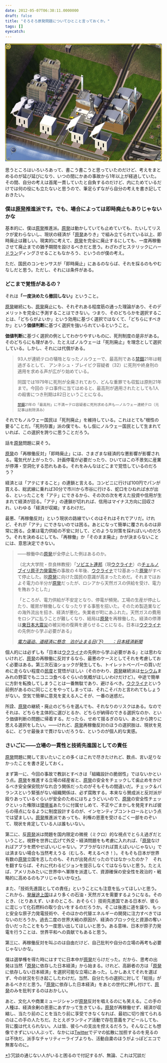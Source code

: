 ```yaml
---
date: 2012-05-07T06:38:11.0000000
draft: false
title: "そろそろ原発問題についてひとこと言っておくか。"
tags: []
eyecatch: 
---
```

<p><img src="20120507050947.jpg" alt="f:id:daruyanagi:20120507050947j:plain" title="f:id:daruyanagi:20120507050947j:plain" class="hatena-fotolife"></p><p>思うところはいろいろあって、書こう書こうと思っていたのだけど、考えをまとめるのが延び延びになり、いつの間にかあの事故から1年以上が経過していた。その間、自分の考えは首尾一貫していたと自負するのだけど、内にためているだけでは何の役にも立たないと思うので、筆足らずながら自分の考えを書き記しておきたい。</p>

<div class="section">
<h3>僕は<a class="keyword" href="http://d.hatena.ne.jp/keyword/%B8%B6%C8%AF">原発</a>推進派です。でも、場合によっては即時廃止もありじゃないかな</h3>
<p>基本的に、僕は<a class="keyword" href="http://d.hatena.ne.jp/keyword/%B8%B6%C8%AF">原発</a>推進派。<a class="keyword" href="http://d.hatena.ne.jp/keyword/%B8%B6%C8%AF">原発</a>は動かしていても止めていても、たいしてリスクが変わらないし、現状の経済が「<a class="keyword" href="http://d.hatena.ne.jp/keyword/%B8%B6%C8%AF">原発</a>ありき」で組み立てられている以上、即時廃止は難しい。現実的に考えて、<a class="keyword" href="http://d.hatena.ne.jp/keyword/%B8%B6%C8%AF">原発</a>を完全に廃止するにしても、一度再稼働させて廃止までの猶予期間を設けるべきだと思う。わざわざヒステリックにハー<a class="keyword" href="http://d.hatena.ne.jp/keyword/%A5%C9%A5%E9%A5%F3">ドラン</a>ディングさせることもなかろう、というのが僕の考え。</p><p>ただ、国民のコンセンサスが「即時廃止」にあるのならば、それを採るのもやむなしだと思う。ただし、それには条件がある。</p>

</div>
<div class="section">
<h3>どこまで覚悟があるの？</h3>
<p>それは<b>「一度決めたら撤回しない」</b>ということ。</p><p><a class="keyword" href="http://d.hatena.ne.jp/keyword/%B8%B6%C8%AF">原発</a>継続にも、<a class="keyword" href="http://d.hatena.ne.jp/keyword/%B8%B6%C8%AF">原発</a>廃止にも、それぞれある程度筋の通った理論があり、そのデメリットを完全に予測することはできない。つまり、そのどちらかを選択することは、「どちらがよいか」という効用に基づく選択ではなくて、「どちらにすべきか」という<b>価値判断</b>に基づく選択を強いられているということ。</p><p><b>価値判断</b>に基づく選択の例としてわかりやすいものに、死刑制度の是非がある。そのどちらにも理があり、たとえばノルウェーは「死刑廃止」を理念として選択している。しかし、それには代償がある。</p>

<blockquote>
<p>93人が連続テロの犠牲となったノルウェーで、最高刑である<a class="keyword" href="http://d.hatena.ne.jp/keyword/%B6%D8%EE%FE">禁錮</a>21年は軽過ぎるとして、 アンネシュ・ブレイビク容疑者（32）に死刑や終身刑の適用を求める声が広がり始めている。 </p><p>同国では1979年に死刑が全廃されており、どんな重罪でも収監は原則21年まで。今回の テロ事件に当てはめると、最高刑が適用されたとしても1人の殺害につき刑期は82日ということになる。</p><p><small><a class="keyword" href="http://d.hatena.ne.jp/keyword/%B6%D8%EE%FE">禁錮</a>21年の「最高刑」に不満＝テロ容疑者に死刑求める声も―ノルウェー連続テロ（元記事は削除済み）</small></p>

</blockquote>
<p>それでもノルウェー国民は「死刑廃止」を維持している。これはとても"根性の要る"ことだ。「死刑存置」派の僕でも、もし仮にノルウェー国民として生まれていれば、この選択を誇りに思うことだろう。</p><p>話を<a class="keyword" href="http://d.hatena.ne.jp/keyword/%B8%B6%C8%AF">原発</a>問題に戻そう。</p><p><a class="keyword" href="http://d.hatena.ne.jp/keyword/%B8%B6%C8%AF">原発</a>の「再稼働反対」「即時廃止」には、さまざまな経済的な悪影響が影響される。電気代が上がったり、計画停電が必要だったり、ひいてはこの不景気に産業が停滞・空洞化する恐れもある。それをみんなはどこまで覚悟しているのだろう？</p><p>経済とは「アテにすること」の連鎖と言える。コンビニに行けば100円でパンが買える、総武線に乗れば30分で市川から市谷に行ける、蛇口をひねれば水が出る、といったことを「アテ」にできるから、その次の次を考えた投資や信用が生まれて経済が回る。「アテ」の連鎖が切れれば、信用はマイナス方向に回収され、いわゆる「経済が収縮」するわけだ。</p><p>最悪、「再稼働反対」という現状の路線でいくのはそれはそれでアリだ。けれど、それが「アテ」にできないのでは困る。あとになって簡単に覆されるのは非常に困る。企業は電力供給の不安に対して、どのような対策を採ればいいのだろう。それを決めるにしても、「再稼働」か「そのまま廃止」かが決まらないことには、意思決定できない。</p>

<blockquote cite="http://www.nikkei.com/news/local/article/g=96958A9C93819491E2E3E2E2878DE2E0E2E7E0E2E3E09EE6E3E2E2E2;n=9694E3E4E3E0E0E2E2EBE0E2E3E0">
<p>――稼働中の<a class="keyword" href="http://d.hatena.ne.jp/keyword/%B8%B6%C8%AF">原発</a>が全停止した例はあるのか。</p><p>（北大大学院・奈良林教授）「<a class="keyword" href="http://d.hatena.ne.jp/keyword/%A5%BD%A5%D3%A5%A8%A5%C8%CF%A2%CB%AE">ソビエト連邦</a>（現<a class="keyword" href="http://d.hatena.ne.jp/keyword/%A5%A6%A5%AF%A5%E9%A5%A4%A5%CA">ウクライナ</a>）の<a class="keyword" href="http://d.hatena.ne.jp/keyword/%A5%C1%A5%A7%A5%EB%A5%CE%A5%D6%A5%A4%A5%EA%B8%B6%BB%D2%CE%CF%C8%AF%C5%C5%BD%EA">チェルノブイリ原子力発電所</a>の事故の４年後、<a class="keyword" href="http://d.hatena.ne.jp/keyword/%A5%A6%A5%AF%A5%E9%A5%A4%A5%CA">ウクライナ</a>で12基あった<a class="keyword" href="http://d.hatena.ne.jp/keyword/%B8%B6%C8%AF">原発</a>がすべて停止した。脱<a class="keyword" href="http://d.hatena.ne.jp/keyword/%B8%B6%C8%AF">原発</a>に向けた国民の意識が高まったためだ。それまではおよそ電力の半分が<a class="keyword" href="http://d.hatena.ne.jp/keyword/%B8%B6%C8%AF">原発</a>だったが、ロシアから天然ガスの供給を受け、電力を賄おうとした」</p><p>「ところが、電力供給が不安定となり、停電が頻発。工場の生産が停止したり、暖房が稼働しなくなったりする事態を招いた。そのため製造業などの海外流出を招き、経済が悪化。失業者が町にあふれた。天然ガスの費用をロシアに払うことが難しくなり、結局は<a class="keyword" href="http://d.hatena.ne.jp/keyword/%B8%B6%C8%AF">原発</a>を再稼働した。経済の停滞は<a class="keyword" href="http://d.hatena.ne.jp/keyword/%C5%EC%C6%FC%CB%DC%C2%E7%BF%CC%BA%D2">東日本大震災</a>の被災地の復興を遅らせることになる。日本は<a class="keyword" href="http://d.hatena.ne.jp/keyword/%A5%A6%A5%AF%A5%E9%A5%A4%A5%CA">ウクライナ</a>の先例から学ぶ必要がある」</p>

<cite><a href="http://www.nikkei.com/news/local/article/g=96958A9C93819491E2E3E2E2878DE2E0E2E7E0E2E3E09EE6E3E2E2E2;n=9694E3E4E3E0E0E2E2EBE0E2E3E0">&#x96FB;&#x529B;&#x903C;&#x8FEB;&#x3001;&#x9053;&#x7D4C;&#x6E08;&#x306B;&#x61F8;&#x5FF5;&#x3000;&#x6CCA;&#x304C;&#x6B62;&#x307E;&#x308B;&#x65E5;(&#x4E0B;)&#x3000;&#x3000;&#xFF1A;&#x65E5;&#x672C;&#x7D4C;&#x6E08;&#x65B0;&#x805E;</a></cite>
</blockquote>
<p>個人的には必ずしも「日本は<a class="keyword" href="http://d.hatena.ne.jp/keyword/%A5%A6%A5%AF%A5%E9%A5%A4%A5%CA">ウクライナ</a>の先例から学ぶ必要がある」とは思わないけれど、<a class="keyword" href="http://d.hatena.ne.jp/keyword/%B8%B6%C8%AF">原発</a>の再稼働に反対するなら、最悪のケースとしてそれを考慮しておく必要はある。第三次石油ショックが発生しても、トイレットペーパーの買いだめに走らない程度の<a class="keyword" href="http://d.hatena.ne.jp/keyword/%CC%B1%C5%D9">民度</a>と覚悟がほしい（そのかわり、<a class="keyword" href="http://d.hatena.ne.jp/keyword/%B8%B6%C8%AF">原発</a>継続派は<a class="keyword" href="http://d.hatena.ne.jp/keyword/%A5%BB%A5%B7%A5%A6%A5%E0">セシウム</a>まみれの野菜でもニコニコ食べるぐらいの気概がほしいわけだけど）。中途で簡単に方針を転換してしまうことは一番無駄であり、避けるべき。<a class="keyword" href="http://d.hatena.ne.jp/keyword/%A5%A6%A5%AF%A5%E9%A5%A4%A5%CA">ウクライナ</a>という前例があるのに同じことをやってしまっては、それこそバカと言われてもしょうがない。空気で簡単に意見を変える人こそが、一番の迷惑だ。</p><p>所詮、<a class="keyword" href="http://d.hatena.ne.jp/keyword/%B8%B6%C8%AF">原発</a>の継続・廃止のどちらを選んでも、それなりのリスクはある。なのでそれは、どちらを主体的に選びとるか、どちらが納得のできる選択なのか、という価値判断の問題に帰着する。だったら、せめて揺るぎのない、あとから誇りに思える選択をしたい。――けれど、<a class="keyword" href="http://d.hatena.ne.jp/keyword/%B8%B6%C8%AF">原発</a>再稼働反対のほうの選択肢は、現状を見るに、どうせ最後まで貫けないだろうな、というのが個人的な実感。</p>

</div>
<div class="section">
<h3>さいごに――立場の一貫性と技術先進国としての責任</h3>
<p><a class="keyword" href="http://d.hatena.ne.jp/keyword/%B8%B6%C8%AF">原発</a>問題に関して言いたいことの多くはこれで尽きたけれど、数点、言い足りなかったことを書き足しておく。</p><p>まず第一に、今回の事故で教訓とすべきは「組織設計の脆弱性」ではないかという点。<a class="keyword" href="http://d.hatena.ne.jp/keyword/%B8%B6%C8%AF">原発</a>を推進する立場の経産省と、<a class="keyword" href="http://d.hatena.ne.jp/keyword/%B8%B6%C8%AF">原発</a>の安全をチェックして歯止めをかけるべき安全保安院がなれ合う関係だったのがそもそもの間違いだ。チェック＆バランスという緊張がない組織関係は、必ず腐敗する。本来なら賛成派と反対派が殴りあっているぐらいが安全のためにはちょうどいいので、<a class="keyword" href="http://d.hatena.ne.jp/keyword/%B8%B6%C8%AF">原発</a>の安全性チェックといった権限は<a class="keyword" href="http://d.hatena.ne.jp/keyword/%B4%C4%B6%AD%BE%CA">環境省</a>あたりに付属せしめて、不正やごまかしを発見すれば彼らの得点になるように制度設計するのが、インセンティブコントロールという点では望ましい。<a class="keyword" href="http://d.hatena.ne.jp/keyword/%B8%B6%C8%AF">原発</a>推進派であっても、利権の恩恵を受けるごく一部をのぞいて、現状を肯定している人は誰もいない。</p><p>第二に、反<a class="keyword" href="http://d.hatena.ne.jp/keyword/%B8%B6%C8%AF">原発</a>派は問題を国内限定の微視（ミクロ）的な視点でとらえ過ぎだということ。視野を世界に広げて外交・経済問題をも考慮に入れれば、「<a class="keyword" href="http://d.hatena.ne.jp/keyword/%B8%B6%C8%AF">原発</a>なければアブラを燃やせばいいじゃない。アブラがなければ買えばいいじゃない」では済まない場合も当然考えうる（むしろ、考えるべき！）。そもそも日本が世界有数の<a class="keyword" href="http://d.hatena.ne.jp/keyword/%B8%B6%C8%AF">原発</a>立国を志したのも、それが出発点だったのではなかったのか？　それを翻すならば、それに代わるビジョンを提示しなくてはならないと思う。たとえば、アメリカみたいに世界中へ軍隊を派遣して、資源確保の安全性を政治的・戦略的に高めるのもアリじゃないかな<a href="#f1" name="fn1" title="冗談の通じない人がいると困るので付記するが、無論、これは冗談だ">*1</a>。</p><p>また、「技術先進国としての責任」ということにも注意を払ってほしいと思う。これから、<a class="keyword" href="http://d.hatena.ne.jp/keyword/%C8%AF%C5%B8%C5%D3%BE%E5%B9%F1">発展途上国</a>はより多くの石油・天然ガスを需要するようになる。そのとき、（とりあえず、いまのところ、おそらく）技術先進国である日本が、彼らに混じって化石燃料の取り合いをするのだろうか。そこは後進に道を譲り、もっと安全な原子力発電技術や、そのほかの代替エネルギーの開発に注力すべきではないのだろうか。過去二度の世界大戦の原因が、経済のブロック化と資源の奪い合いだったことをもう一度思い出してほしいと思う。ある意味、日本が原子力発電を行うことは、世界平和への貢献でもあると思う。</p><p>第三に、再稼働反対を叫ぶのは自由だけど、自己批判や自分の立場の再考も必要じゃないかな。</p><p>僕は選挙権を得た時にはすでに日本中が<a class="keyword" href="http://d.hatena.ne.jp/keyword/%B8%B6%C8%AF">原発</a>だらけだった。だから、思考の出発は当然「<a class="keyword" href="http://d.hatena.ne.jp/keyword/%B8%B6%C8%AF">原発</a>に依存した日本経済」から始まる。けれど、高齢者の方は「<a class="keyword" href="http://d.hatena.ne.jp/keyword/%B8%B6%C8%AF">原発</a>に依存しない日本経済」を選択可能な立場にあった。しかしあえてそれを選ばず、今の状況を引き起こしたわけだ。当然、自分たちの選択に対して「総括」があるべきだと思う。「<a class="keyword" href="http://d.hatena.ne.jp/keyword/%B8%B6%C8%AF">原発</a>に依存した日本経済」をあとの世代に押し付けて、<a class="keyword" href="http://d.hatena.ne.jp/keyword/%B8%B6%C8%AF">原発</a>のみを批判するのはおかしい。</p><p>あと、文化人や商業ミュージシャンが<a class="keyword" href="http://d.hatena.ne.jp/keyword/%B8%B6%C8%AF">原発</a>反対を唱えるのにも笑える。この手の人種は、経済余剰の恩恵にあずかって生きている。<a class="keyword" href="http://d.hatena.ne.jp/keyword/%B8%B6%C8%AF">原発</a>が再稼働せず、経済が収縮し、当たり前のことを当たり前に享受できなくなれば、最初に切り捨てられるのはこの手の人たちだ。たとえボランティア活動で存在意義をアピールしても、背に腹は代えられない。人は皆、彼らへの支出を控えるだろう。そんなことも想像できずにいい人ぶって、なかには<a class="keyword" href="http://d.hatena.ne.jp/keyword/Twitter">Twitter</a>でデマの拡散に加担するのを見るのは不快だ。派手なチャリティーライブよりも、活動自粛のほうがよっぽどエコで無害なのに。</p>

</div><div class="footnote">
<p class="footnote"><a href="#fn1" name="f1" class="footnote-number">*1</a><span class="footnote-delimiter">:</span><span class="footnote-text">冗談の通じない人がいると困るので付記するが、無論、これは冗談だ</span></p>
</div>
